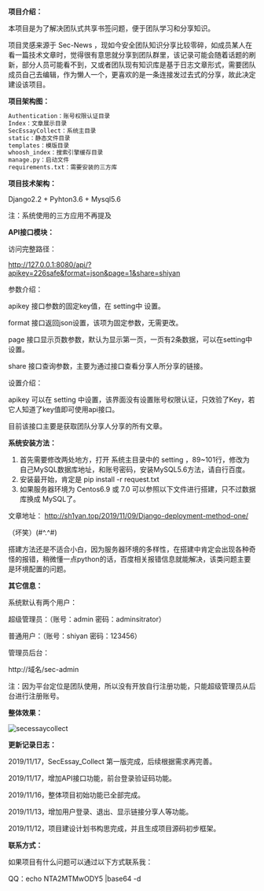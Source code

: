 **项目介绍：**

本项目是为了解决团队式共享书签问题，便于团队学习和分享知识。

项目灵感来源于 Sec-News ，现如今安全团队知识分享比较零碎，如成员某人在看一篇技术文章时，觉得很有意思就分享到团队群里，该记录可能会随着话题的刷新，部分人员可能看不到，又或者团队现有知识库是基于日志文章形式，需要团队成员自己去编辑，作为懒人一个，更喜欢的是一条连接发过去式的分享，故此决定建设该项目。



**项目架构图：**

```python
Authentication：账号权限认证目录
Index：文章展示目录
SecEssayCollect：系统主目录
static：静态文件目录
templates：模版目录
whoosh_index：搜索引擎缓存目录
manage.py：启动文件
requirements.txt：需要安装的三方库
```



**项目技术架构：**

Django2.2 + Pyhton3.6 + Mysql5.6 

注：系统使用的三方应用不再提及



**API接口模块：**

访问完整路径：

http://127.0.0.1:8080/api/?apikey=226safe&format=json&page=1&share=shiyan

参数介绍：

apikey 接口参数的固定key值，在 setting中 设置。

format 接口返回json设置，该项为固定参数，无需更改。

page 接口显示页数参数，默认为显示第一页，一页有2条数据，可以在setting中设置。

share 接口查询参数，主要为通过接口查看分享人所分享的链接。

设置介绍：

apikey 可以在 setting 中设置，该界面没有设置账号权限认证，只效验了Key，若它人知道了key值即可使用api接口。

目前该接口主要是获取团队分享人分享的所有文章。



**系统安装方法：**

1. 首先需要修改两处地方，打开 系统主目录中的 setting ，89~101行，修改为自己MySQL数据库地址，和账号密码，安装MySQL5.6方法，请自行百度。
2. 安装最开始，肯定是 pip install -r request.txt
3. 如果服务器环境为 Centos6.9 或 7.0 可以参照以下文件进行搭建，只不过数据库换成 MySQL了。

文章地址： http://sh1yan.top/2019/11/09/Django-deployment-method-one/

（坏笑）(#^.^#)

搭建方法还是不适合小白，因为服务器环境的多样性，在搭建中肯定会出现各种奇怪的报错，稍微懂一点python的话，百度相关报错信息就能解决，该类问题主要是环境配置的问题。



**其它信息：**

系统默认有两个用户：

超级管理员：（账号：admin 密码：adminsitrator）

普通用户：（账号：shiyan 密码：123456）

管理员后台：

http://域名/sec-admin

注：因为平台定位是团队使用，所以没有开放自行注册功能，只能超级管理员从后台进行注册账号。



**整体效果：**

![secessaycollect](E:\Programming_related\PythonCode\DjangoTest\SecEssay_Collect\secessaycollect.gif)



**更新记录日志：**

2019/11/17，SecEssay_Collect 第一版完成，后续根据需求再完善。

2019/11/17，增加API接口功能，前台登录验证码功能。

2019/11/16，整体项目初始功能已全部完成。

2019/11/13，增加用户登录、退出、显示链接分享人等功能。

2019/11/12，项目建设计划书构思完成，并且生成项目源码初步框架。



**联系方式：**

如果项目有什么问题可以通过以下方式联系我：

QQ：echo NTA2MTMwODY5 |base64 -d


